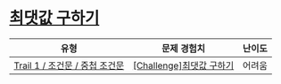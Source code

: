 # [최댓값 구하기](https://www.codetree.ai/trails/complete/curated-cards/challenge-maximum-value)

|유형|문제 경험치|난이도|
|---|---|---|
|[Trail 1 / 조건문 / 중첩 조건문](https://www.codetree.ai/trail-info/novice-low/)|[[Challenge]최댓값 구하기](https://www.codetree.ai/trails/complete/curated-cards/challenge-maximum-value/)|어려움|

